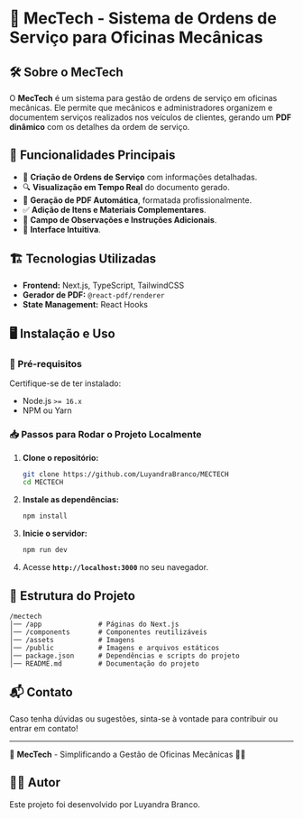 # 📌 MecTech - Sistema de Ordens de Serviço para Oficinas Mecânicas

## 🛠 Sobre o MecTech
O **MecTech** é um sistema para gestão de ordens de serviço em oficinas mecânicas. Ele permite que mecânicos e administradores organizem e documentem serviços realizados nos veículos de clientes, gerando um **PDF dinâmico** com os detalhes da ordem de serviço.

## 🚀 Funcionalidades Principais
- 📑 **Criação de Ordens de Serviço** com informações detalhadas.
- 🔍 **Visualização em Tempo Real** do documento gerado.
- 📄 **Geração de PDF Automática**, formatada profissionalmente.
- ✅ **Adição de Itens e Materiais Complementares**.
- 📝 **Campo de Observações e Instruções Adicionais**.
- 🎨 **Interface Intuitiva**.

## 🏗 Tecnologias Utilizadas
- **Frontend:** Next.js, TypeScript, TailwindCSS
- **Gerador de PDF:** `@react-pdf/renderer`
- **State Management:** React Hooks

## 🖥 Instalação e Uso
### 🔧 Pré-requisitos
Certifique-se de ter instalado:
- Node.js `>= 16.x`
- NPM ou Yarn

### 📥 Passos para Rodar o Projeto Localmente
1. **Clone o repositório:**
   ```bash
   git clone https://github.com/LuyandraBranco/MECTECH
   cd MECTECH
   ```
2. **Instale as dependências:**
   ```bash
   npm install  
   ```
3. **Inicie o servidor:**
   ```bash
   npm run dev  
   ```
4. Acesse **`http://localhost:3000`** no seu navegador.

## 📌 Estrutura do Projeto
```
/mectech
│── /app              # Páginas do Next.js
│── /components       # Componentes reutilizáveis
│── /assets           # Imagens
│── /public           # Imagens e arquivos estáticos
│── package.json      # Dependências e scripts do projeto
│── README.md         # Documentação do projeto
```

## 📬 Contato
Caso tenha dúvidas ou sugestões, sinta-se à vontade para contribuir ou entrar em contato!

---
📌 **MecTech** - Simplificando a Gestão de Oficinas Mecânicas 🚗🔧

## 👨‍💻 Autor

Este projeto foi desenvolvido por Luyandra Branco.